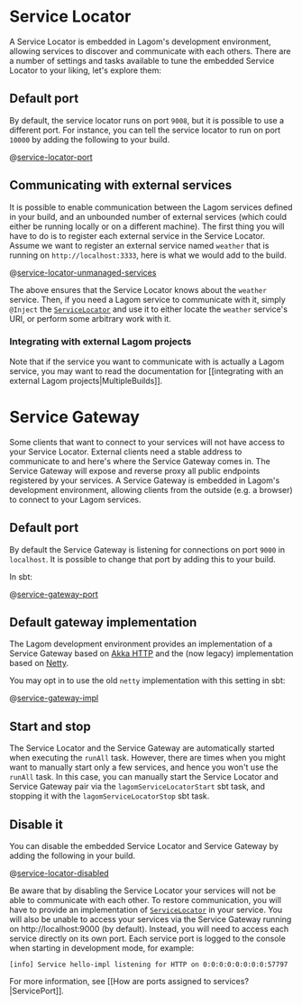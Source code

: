 # Service Locator

A Service Locator is embedded in Lagom's development environment, allowing services to discover and communicate with each others. There are a number of settings and tasks available to tune the embedded Service Locator to your liking, let's explore them:

## Default port

By default, the service locator runs on port `9008`, but it is possible to use a different port. For instance, you can tell the service locator to run on port `10000` by adding the following to your build.

@[service-locator-port](code/build-service-locator.sbt)

## Communicating with external services

It is possible to enable communication between the Lagom services defined in your build, and an unbounded number of external services (which could either be running locally or on a different machine). The first thing you will have to do is to register each external service in the Service Locator. Assume we want to register an external service named `weather` that is running on `http://localhost:3333`, here is what we would add to the build.

@[service-locator-unmanaged-services](code/build-service-locator.sbt)

The above ensures that the Service Locator knows about the `weather` service. Then, if you need a Lagom service to communicate with it, simply `@Inject` the [`ServiceLocator`](api/com/lightbend/lagom/scaladsl/api/ServiceLocator.html) and use it to either locate the `weather` service's URI, or perform some arbitrary work with it.

### Integrating with external Lagom projects

Note that if the service you want to communicate with is actually a Lagom service, you may want to read the documentation for [[integrating with an external Lagom projects|MultipleBuilds]].



# Service Gateway

Some clients that want to connect to your services will not have access to your Service Locator. External clients need a stable address to communicate to and here's where the Service Gateway comes in. The Service Gateway will expose and reverse proxy all public endpoints registered by your services. A Service Gateway is embedded in Lagom's development environment, allowing clients from the outside (e.g. a browser) to connect to your Lagom services.

## Default port

By default the Service Gateway is listening for connections on port `9000` in `localhost`. It is possible to change that port by adding this to your build.

In sbt:

@[service-gateway-port](code/build-service-locator.sbt)


## Default gateway implementation

The Lagom development environment provides an implementation of a Service Gateway based on [Akka HTTP](https://github.com/akka/akka-http) and the (now legacy) implementation based on [Netty](https://netty.io/).

You may opt in to use the old `netty` implementation with this setting in sbt:

@[service-gateway-impl](code/build-service-locator.sbt)



## Start and stop

The Service Locator and the Service Gateway are automatically started when executing the `runAll` task. However, there are times when you might want to manually start only a few services, and hence you won't use the `runAll` task. In this case, you can manually start the Service Locator and Service Gateway pair via the `lagomServiceLocatorStart` sbt task, and stopping it with the `lagomServiceLocatorStop` sbt task.

## Disable it

You can disable the embedded Service Locator and Service Gateway by adding the following in your build.

@[service-locator-disabled](code/build-service-locator.sbt)

Be aware that by disabling the Service Locator your services will not be able to communicate with each other. To restore communication, you will have to provide an implementation of [`ServiceLocator`](api/com/lightbend/lagom/scaladsl/api/ServiceLocator.html) in your service. You will also be unable to access your services via the Service Gateway running on http://localhost:9000 (by default). Instead, you will need to access each service directly on its own port. Each service port is logged to the console when starting in development mode, for example:

```
[info] Service hello-impl listening for HTTP on 0:0:0:0:0:0:0:0:57797
```

For more information, see [[How are ports assigned to services?|ServicePort]].
